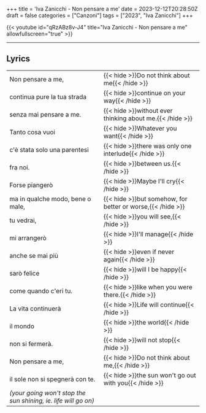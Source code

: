 +++
title = 'Iva Zanicchi - Non pensare a me'
date = 2023-12-12T20:28:50Z
draft = false
categories = ["Canzoni"]
tags = ["2023", "Iva Zanicchi"]
+++

{{< youtube id="qRzABz8v-J4" title="Iva Zanicchi - Non pensare a me" allowfullscreen="true" >}}

***

## Lyrics

| | |
|------------|-----------|
| Non pensare a me, | {{< hide >}}Do not think about me{{< /hide >}} |
| continua pure la tua strada | {{< hide >}}continue on your way{{< /hide >}} |
| senza mai pensare a me. | {{< hide >}}without ever thinking about me.{{< /hide >}} |
| Tanto cosa vuoi | {{< hide >}}Whatever you want{{< /hide >}} |
| c'è stata solo una parentesi | {{< hide >}}there was only one interlude{{< /hide >}} |
| fra noi. | {{< hide >}}between us.{{< /hide >}} |
| Forse piangerò | {{< hide >}}Maybe I'll cry{{< /hide >}} |
| ma in qualche modo, bene o male, | {{< hide >}}but somehow, for better or worse,{{< /hide >}} |
| tu vedrai, | {{< hide >}}you will see,{{< /hide >}} |
| mi arrangerò | {{< hide >}}I'll manage{{< /hide >}} |
| anche se mai più | {{< hide >}}even if never again{{< /hide >}} |
| sarò felice | {{< hide >}}will I be happy{{< /hide >}} |
| come quando c'eri tu. | {{< hide >}}like when you were there.{{< /hide >}} |
| La vita continuerà | {{< hide >}}Life will continue{{< /hide >}} |
| il mondo | {{< hide >}}the world{{< /hide >}} |
| non si fermerà. | {{< hide >}}will not stop{{< /hide >}} |
| Non pensare a me, | {{< hide >}}Do not think about me,{{< /hide >}} |
| il sole non si spegnerà con te. | {{< hide >}}the sun won't go out with you{{< /hide >}} |
| *(your going won't stop the sun shining, ie. life will go on)* | |
